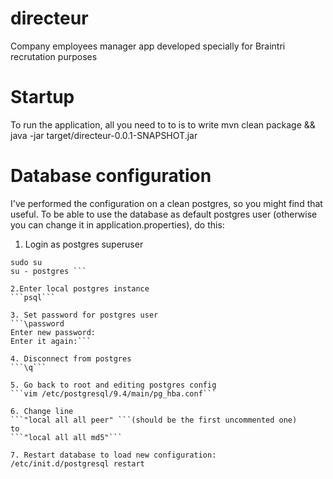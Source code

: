 # directeur
Company employees manager app developed specially for Braintri recrutation purposes

# Startup
To run the application, all you need to to is to write
mvn clean package && java -jar target/directeur-0.0.1-SNAPSHOT.jar

# Database configuration
I've performed the configuration on a clean postgres, so you might find that useful. 
To be able to use the database as default postgres user (otherwise you can change it in application.properties), do this:

1. Login as postgres superuser
``` 
sudo su
su - postgres ```
  
2.Enter local postgres instance
```psql```
  
3. Set password for postgres user
```\password
Enter new password:
Enter it again:```
  
4. Disconnect from postgres
```\q```
  
5. Go back to root and editing postgres config
```vim /etc/postgresql/9.4/main/pg_hba.conf```
  
6. Change line 
```"local all all peer" ```(should be the first uncommented one)
to
```"local all all md5"```
  
7. Restart database to load new configuration:
/etc/init.d/postgresql restart

